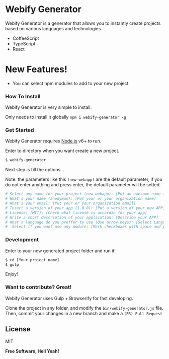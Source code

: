 # Webify Generator

Webify Generator is a generator that allows you to instantly create projects based on various languages and technologies.

  - CoffeeScript
  - TypeScript
  - React 

# New Features!

  - You can select npm modules to add to your new project


### How To Install

Webify Generator is very simple to install:

Only needs to install it globally
`npm i webify-generator -g`

### Get Started

Webify Generator requires [Node.js](https://nodejs.org/) v6+ to run.

Enter to directory when you want create a new project.

```sh
$ webify-generator
```

Next step is fill the options...

Note: the parameters like this `(new-webapp)` are the default parameter, if you do not enter anything and press enter, the default parameter will be setted.

```sh
# Select any name for your project (new-webapp): [Put an awesome name for your APP]
# What's your name (anonymus): [Put your or your organization name]
# What's your email: [Put your or your organization email]
# Insert a version of your app (1.0.0): [Put a version of your new APP]
# License: (MIT): [Check what license is accordin for your app]
# Write a short description of your application: [Describe your APP]
# What's language do you preffer to use (Use arrow keys): [Select Language]
#  Select if you want use any module: [Mark checkboxes with space and press enter for submit]
```

### Development

Enter to your new generated project folder and run it!

```sh
$ cd [Your project name]
$ gulp
```
Enjoy!

### Want to contribute? Great!

Webify Generator uses Gulp + Browserify for fast developing.

Clone the project in any folder, and modify the `bin/webify-generator.js` file.
Then, commit your changes in a new branch and make a `(PR) Pull Request`




License
----

MIT


**Free Software, Hell Yeah!**


